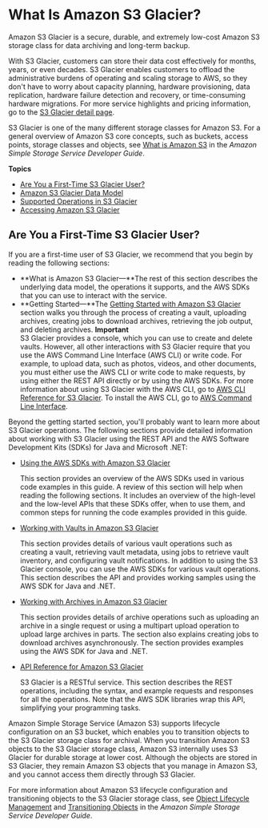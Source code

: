 # What Is Amazon S3 Glacier?<a name="introduction"></a>

Amazon S3 Glacier is a secure, durable, and extremely low\-cost Amazon S3 storage class for data archiving and long\-term backup\.

With S3 Glacier, customers can store their data cost effectively for months, years, or even decades\. S3 Glacier enables customers to offload the administrative burdens of operating and scaling storage to AWS, so they don't have to worry about capacity planning, hardware provisioning, data replication, hardware failure detection and recovery, or time\-consuming hardware migrations\. For more service highlights and pricing information, go to the [S3 Glacier detail page](https://aws.amazon.com/glacier)\.

S3 Glacier is one of the many different storage classes for Amazon S3\. For a general overview of Amazon S3 core concepts, such as buckets, access points, storage classes and objects, see [What is Amazon S3](https://docs.aws.amazon.com/AmazonS3/latest/dev/introduction.html) in the *Amazon Simple Storage Service Developer Guide*\. 

**Topics**
+ [Are You a First\-Time S3 Glacier User?](#are-you-a-firsttime-glacier-user)
+ [Amazon S3 Glacier Data Model](amazon-glacier-data-model.md)
+ [Supported Operations in S3 Glacier](amazon-glacier-supported-operations.md)
+ [Accessing Amazon S3 Glacier](amazon-glacier-accessing.md)

## Are You a First\-Time S3 Glacier User?<a name="are-you-a-firsttime-glacier-user"></a>

If you are a first\-time user of S3 Glacier, we recommend that you begin by reading the following sections:

 
+ **What is Amazon S3 Glacier—**The rest of this section describes the underlying data model, the operations it supports, and the AWS SDKs that you can use to interact with the service\. 
+ **Getting Started—**The [Getting Started with Amazon S3 Glacier](amazon-glacier-getting-started.md) section walks you through the process of creating a vault, uploading archives, creating jobs to download archives, retrieving the job output, and deleting archives\. 
**Important**  
S3 Glacier provides a console, which you can use to create and delete vaults\. However, all other interactions with S3 Glacier require that you use the AWS Command Line Interface \(AWS CLI\) or write code\. For example, to upload data, such as photos, videos, and other documents, you must either use the AWS CLI or write code to make requests, by using either the REST API directly or by using the AWS SDKs\. For more information about using S3 Glacier with the AWS CLI, go to [AWS CLI Reference for S3 Glacier](http://docs.aws.amazon.com/cli/latest/reference/glacier/index.html)\. To install the AWS CLI, go to [AWS Command Line Interface](http://aws.amazon.com/cli/)\.

Beyond the getting started section, you'll probably want to learn more about S3 Glacier operations\. The following sections provide detailed information about working with S3 Glacier using the REST API and the AWS Software Development Kits \(SDKs\) for Java and Microsoft \.NET: 

 
+ [Using the AWS SDKs with Amazon S3 Glacier](using-aws-sdk.md)

  This section provides an overview of the AWS SDKs used in various code examples in this guide\. A review of this section will help when reading the following sections\. It includes an overview of the high\-level and the low\-level APIs that these SDKs offer, when to use them, and common steps for running the code examples provided in this guide\. 
+ [Working with Vaults in Amazon S3 Glacier](working-with-vaults.md)

  This section provides details of various vault operations such as creating a vault, retrieving vault metadata, using jobs to retrieve vault inventory, and configuring vault notifications\. In addition to using the S3 Glacier console, you can use the AWS SDKs for various vault operations\. This section describes the API and provides working samples using the AWS SDK for Java and \.NET\.
+ [Working with Archives in Amazon S3 Glacier](working-with-archives.md)

  This section provides details of archive operations such as uploading an archive in a single request or using a multipart upload operation to upload large archives in parts\. The section also explains creating jobs to download archives asynchronously\. The section provides examples using the AWS SDK for Java and \.NET\.
+ [API Reference for Amazon S3 Glacier](amazon-glacier-api.md)

  S3 Glacier is a RESTful service\. This section describes the REST operations, including the syntax, and example requests and responses for all the operations\. Note that the AWS SDK libraries wrap this API, simplifying your programming tasks\. 

Amazon Simple Storage Service \(Amazon S3\) supports lifecycle configuration on an S3 bucket, which enables you to transition objects to the S3 Glacier storage class for archival\. When you transition Amazon S3 objects to the S3 Glacier storage class, Amazon S3 internally uses S3 Glacier for durable storage at lower cost\. Although the objects are stored in S3 Glacier, they remain Amazon S3 objects that you manage in Amazon S3, and you cannot access them directly through S3 Glacier\.

For more information about Amazon S3 lifecycle configuration and transitioning objects to the S3 Glacier storage class, see [Object Lifecycle Management](https://docs.aws.amazon.com/AmazonS3/latest/dev/object-lifecycle-mgmt.html) and [Transitioning Objects](https://docs.aws.amazon.com/AmazonS3/latest/dev/lifecycle-transition-general-considerations.html) in the *Amazon Simple Storage Service Developer Guide*\.